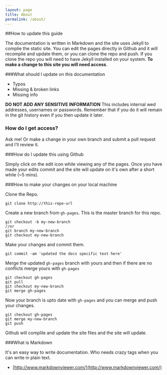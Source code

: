 ```yaml
---
layout: page
title: About
permalink: /about/
---
```



##How to update this guide

The documentation is written in Markdown and the site uses Jekyll to complie the static site. You can edit the pages directly in Github and it will recomplie and update them, or you can clone the repo and push. If you clone the repo you will need to have Jekyll installed on your system. **To make a change to this site you will need access**.

###What should I update on this documentation

- Typos
- Missing & broken links
- Missing info

**DO NOT ADD ANY SENSITIVE INFORMATION** This includes internal wed addresses, usernames or passwords. Remember that if you do it will remain in the git history even if you then update it later.

### How do I get access?
Ask me! Or make a change in your own branch and submit a pull request and I'll review it.

###How do I update this using Github

Simply click on the edit icon while viewing any of the pages. Once you have made your edits commit and the site will update on it's own after a short while (~5 mins).

###How to make your changes on your local machine
    
Clone the Repo. 
    
    git clone http://this-repo-url
    
Create a new branch from `gh-pages`. This is the master branch for this repo.
    
    git checkout -b my-new-branch
    //or
    git branch my-new-branch
    git checkout my-new-branch
    
Make your changes and commit them.
    
    git commit -am 'updated the docs specific text here'

Merge the updated `gh-pages` branch with yours and then if there are no conflicts merge yours with `gh-pages`   

    git checkout gh-pages
    git pull
    git checkout my-new-branch
    git merge gh-pages
    
Now your branch is upto date with `gh-pages` and you can merge and push your changes.
    
    git checkout gh-pages
    git merge my-new-branch
    git push

Github will complile and update the site files and the site will update.


###What is Markdown

It's an easy way to write documentation. Who needs crazy tags when you can write in plain text. 

- [http://www.markdownviewer.com/](http://www.markdownviewer.com/)
